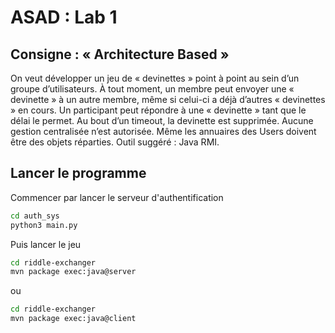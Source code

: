 # ASAD : Lab 1
## Consigne : « Architecture Based »
On veut développer un jeu de « devinettes » point à point au sein d’un groupe d’utilisateurs. À tout moment, un membre peut envoyer une « devinette » à un autre membre, même si celui-ci a déjà d’autres « devinettes » en cours. Un participant peut répondre à une « devinette » tant que le délai le permet. Au bout d’un timeout, la devinette est supprimée. Aucune gestion centralisée n’est autorisée. Même les annuaires des Users doivent être des objets réparties.
Outil suggéré : Java RMI.
## Lancer le programme
Commencer par lancer le serveur d'authentification
```bash
cd auth_sys
python3 main.py
```
Puis lancer le jeu
```bash
cd riddle-exchanger
mvn package exec:java@server
```
ou 
```bash
cd riddle-exchanger
mvn package exec:java@client
```
